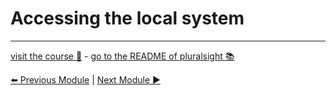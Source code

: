 Accessing the local system
==========================

***
[visit the course :rocket:](http://www.pluralsight.com/courses/node-intro) - [go to the README of pluralsight :books:](../README.md)

[:arrow_left: Previous Module](local_system.md) | [Next Module :arrow_forward:](interacting_web.md)
